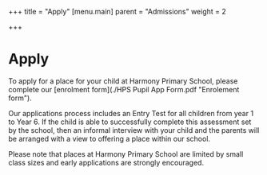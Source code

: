 +++
title = "Apply"
[menu.main]
parent = "Admissions"
weight = 2

+++
# Apply

To apply for a place for your child at Harmony Primary School, please complete our [enrolment form](./HPS Pupil App Form.pdf "Enrolement form").

Our applications process includes an Entry Test for all children from year 1 to Year 6. If the child is able to successfully complete this assessment set by the school, then an informal interview with your child and the parents will be arranged with a view to offering a place within our school.

Please note that places at Harmony Primary School are limited by small class sizes and early applications are strongly encouraged.